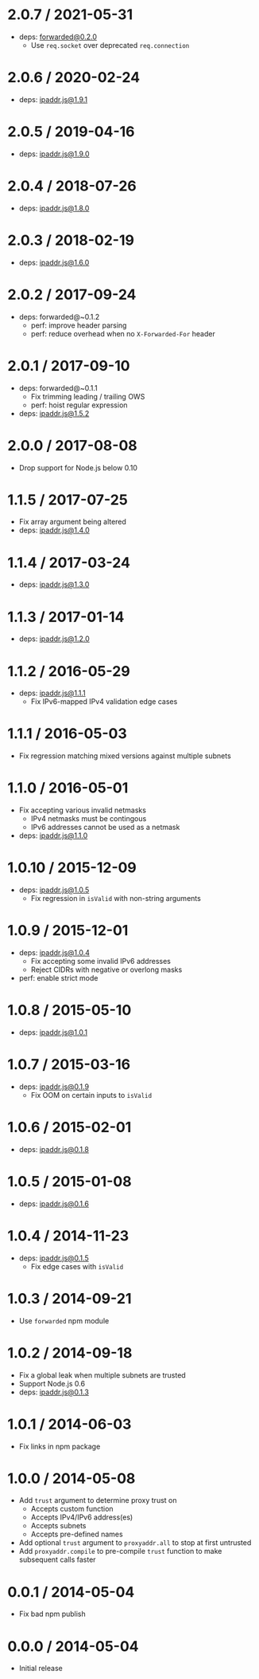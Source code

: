 2.0.7 / 2021-05-31
==================

  * deps: forwarded@0.2.0
    - Use `req.socket` over deprecated `req.connection`

2.0.6 / 2020-02-24
==================

  * deps: ipaddr.js@1.9.1

2.0.5 / 2019-04-16
==================

  * deps: ipaddr.js@1.9.0

2.0.4 / 2018-07-26
==================

  * deps: ipaddr.js@1.8.0

2.0.3 / 2018-02-19
==================

  * deps: ipaddr.js@1.6.0

2.0.2 / 2017-09-24
==================

  * deps: forwarded@~0.1.2
    - perf: improve header parsing
    - perf: reduce overhead when no `X-Forwarded-For` header

2.0.1 / 2017-09-10
==================

  * deps: forwarded@~0.1.1
    - Fix trimming leading / trailing OWS
    - perf: hoist regular expression
  * deps: ipaddr.js@1.5.2

2.0.0 / 2017-08-08
==================

  * Drop support for Node.js below 0.10

1.1.5 / 2017-07-25
==================

  * Fix array argument being altered
  * deps: ipaddr.js@1.4.0

1.1.4 / 2017-03-24
==================

  * deps: ipaddr.js@1.3.0

1.1.3 / 2017-01-14
==================

  * deps: ipaddr.js@1.2.0

1.1.2 / 2016-05-29
==================

  * deps: ipaddr.js@1.1.1
    - Fix IPv6-mapped IPv4 validation edge cases

1.1.1 / 2016-05-03
==================

  * Fix regression matching mixed versions against multiple subnets

1.1.0 / 2016-05-01
==================

  * Fix accepting various invalid netmasks
    - IPv4 netmasks must be contingous
    - IPv6 addresses cannot be used as a netmask
  * deps: ipaddr.js@1.1.0

1.0.10 / 2015-12-09
===================

  * deps: ipaddr.js@1.0.5
    - Fix regression in `isValid` with non-string arguments

1.0.9 / 2015-12-01
==================

  * deps: ipaddr.js@1.0.4
    - Fix accepting some invalid IPv6 addresses
    - Reject CIDRs with negative or overlong masks
  * perf: enable strict mode

1.0.8 / 2015-05-10
==================

  * deps: ipaddr.js@1.0.1

1.0.7 / 2015-03-16
==================

  * deps: ipaddr.js@0.1.9
    - Fix OOM on certain inputs to `isValid`

1.0.6 / 2015-02-01
==================

  * deps: ipaddr.js@0.1.8

1.0.5 / 2015-01-08
==================

  * deps: ipaddr.js@0.1.6

1.0.4 / 2014-11-23
==================

  * deps: ipaddr.js@0.1.5
    - Fix edge cases with `isValid`

1.0.3 / 2014-09-21
==================

  * Use `forwarded` npm module

1.0.2 / 2014-09-18
==================

  * Fix a global leak when multiple subnets are trusted
  * Support Node.js 0.6
  * deps: ipaddr.js@0.1.3

1.0.1 / 2014-06-03
==================

  * Fix links in npm package

1.0.0 / 2014-05-08
==================

  * Add `trust` argument to determine proxy trust on
    * Accepts custom function
    * Accepts IPv4/IPv6 address(es)
    * Accepts subnets
    * Accepts pre-defined names
  * Add optional `trust` argument to `proxyaddr.all` to
    stop at first untrusted
  * Add `proxyaddr.compile` to pre-compile `trust` function
    to make subsequent calls faster

0.0.1 / 2014-05-04
==================

  * Fix bad npm publish

0.0.0 / 2014-05-04
==================

  * Initial release

